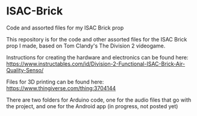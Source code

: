 # ISAC-Brick
Code and assorted files for my ISAC Brick prop


This repository is for the code and other assorted files for the ISAC Brick prop I made, based on Tom Clandy's The Division 2 videogame.  

Instructions for creating the hardware and electronics can be found here:
https://www.instructables.com/id/Division-2-Functional-ISAC-Brick-Air-Quality-Senso/

Files for 3D printing can be found here:
https://www.thingiverse.com/thing:3704144

There are two folders for Arduino code, one for the audio files that go with the project, and one for the Android app (in progress, not posted yet)
